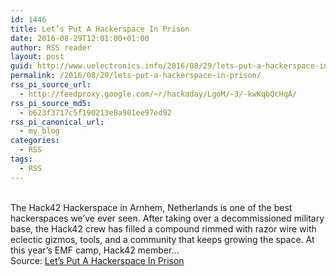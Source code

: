 ```yaml
---
id: 1446
title: Let’s Put A Hackerspace In Prison
date: 2016-08-29T12:01:00+01:00
author: RSS reader
layout: post
guid: http://www.uelectronics.info/2016/08/29/lets-put-a-hackerspace-in-prison/
permalink: /2016/08/29/lets-put-a-hackerspace-in-prison/
rss_pi_source_url:
  - http://feedproxy.google.com/~r/hackaday/LgoM/~3/-kwKqbQcHqA/
rss_pi_source_md5:
  - b623f3717c5f190213e8a901ee97ed92
rss_pi_canonical_url:
  - my_blog
categories:
  - RSS
tags:
  - RSS
---
```

&#013;  
The Hack42 Hackerspace in Arnhem, Netherlands is one of the best hackerspaces we’ve ever seen. After taking over a decommissioned military base, the Hack42 crew has filled a compound rimmed with razor wire with eclectic gizmos, tools, and a community that keeps growing the space. At this year’s EMF camp, Hack42 member…&#013;  
Source: <a href="http://feedproxy.google.com/~r/hackaday/LgoM/~3/-kwKqbQcHqA/" target="_blank">Let’s Put A Hackerspace In Prison</a>